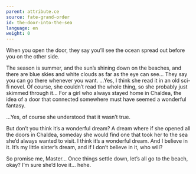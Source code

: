 ```yaml
---
parent: attribute.ce
source: fate-grand-order
id: the-door-into-the-sea
language: en
weight: 0
---
```


When you open the door, they say you’ll see the ocean spread out before you on the other side.

The season is summer, and the sun’s shining down on the beaches, and there are blue skies and white clouds as far as the eye can see…
They say you can go there whenever you want.
…Yes, I think she read it in an old sci-fi novel.
Of course, she couldn’t read the whole thing, so she probably just skimmed through it…
For a girl who always stayed home in Chaldea, the idea of a door that connected somewhere must have seemed a wonderful fantasy.

…Yes, of course she understood that it wasn’t true.

But don’t you think it’s a wonderful dream?
A dream where if she opened all the doors in Chaldea, someday she would find one that took her to the sea she’d always wanted to visit.
I think it’s a wonderful dream. And I believe in it.
It’s my little sister’s dream, and if I don’t believe in it, who will?

So promise me, Master…
Once things settle down, let’s all go to the beach, okay?
I’m sure she’d love it… hehe.
